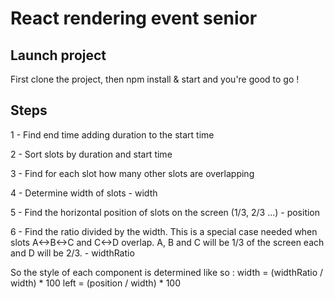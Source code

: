 # React rendering event senior

## Launch project

First clone the project, then npm install & start and you're good to go !

## Steps

1 - Find end time adding duration to the start time

2 - Sort slots by duration and start time

3 - Find for each slot how many other slots are overlapping

4 - Determine width of slots - width

5 - Find the horizontal position of slots on the screen (1/3, 2/3 ...) - position

6 - Find the ratio divided by the width. 
This is a special case needed when slots A<->B<->C and C<->D overlap. A, B and C will be 1/3 of the screen each and D will be 2/3. - widthRatio

So the style of each component is determined like so :
width = (widthRatio / width) * 100
left = (position / width) * 100